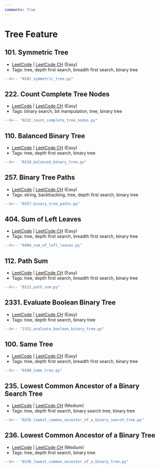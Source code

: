 ```yaml
---
comments: True
---
```


# Tree Feature

## 101. Symmetric Tree

-   [LeetCode](https://leetcode.com/problems/symmetric-tree/) | [LeetCode CH](https://leetcode.cn/problems/symmetric-tree/) (Easy)
-   Tags: tree, depth first search, breadth first search, binary tree

```python title="101. Symmetric Tree"
--8<-- "0101_symmetric_tree.py"
```

## 222. Count Complete Tree Nodes

-   [LeetCode](https://leetcode.com/problems/count-complete-tree-nodes/) | [LeetCode CH](https://leetcode.cn/problems/count-complete-tree-nodes/) (Easy)
-   Tags: binary search, bit manipulation, tree, binary tree

```python title="222. Count Complete Tree Nodes"
--8<-- "0222_count_complete_tree_nodes.py"
```

## 110. Balanced Binary Tree

-   [LeetCode](https://leetcode.com/problems/balanced-binary-tree/) | [LeetCode CH](https://leetcode.cn/problems/balanced-binary-tree/) (Easy)
-   Tags: tree, depth first search, binary tree

```python title="110. Balanced Binary Tree"
--8<-- "0110_balanced_binary_tree.py"
```

## 257. Binary Tree Paths

-   [LeetCode](https://leetcode.com/problems/binary-tree-paths/) | [LeetCode CH](https://leetcode.cn/problems/binary-tree-paths/) (Easy)
-   Tags: string, backtracking, tree, depth first search, binary tree

```python title="257. Binary Tree Paths"
--8<-- "0257_binary_tree_paths.py"
```

## 404. Sum of Left Leaves

-   [LeetCode](https://leetcode.com/problems/sum-of-left-leaves/) | [LeetCode CH](https://leetcode.cn/problems/sum-of-left-leaves/) (Easy)
-   Tags: tree, depth first search, breadth first search, binary tree

```python title="404. Sum of Left Leaves"
--8<-- "0404_sum_of_left_leaves.py"
```

## 112. Path Sum

-   [LeetCode](https://leetcode.com/problems/path-sum/) | [LeetCode CH](https://leetcode.cn/problems/path-sum/) (Easy)
-   Tags: tree, depth first search, breadth first search, binary tree

```python title="112. Path Sum"
--8<-- "0112_path_sum.py"
```

## 2331. Evaluate Boolean Binary Tree

-   [LeetCode](https://leetcode.com/problems/evaluate-boolean-binary-tree/) | [LeetCode CH](https://leetcode.cn/problems/evaluate-boolean-binary-tree/) (Easy)
-   Tags: tree, depth first search, binary tree

```python title="2331. Evaluate Boolean Binary Tree"
--8<-- "2331_evaluate_boolean_binary_tree.py"
```

## 100. Same Tree

-   [LeetCode](https://leetcode.com/problems/same-tree/) | [LeetCode CH](https://leetcode.cn/problems/same-tree/) (Easy)
-   Tags: tree, depth first search, breadth first search, binary tree

```python title="100. Same Tree"
--8<-- "0100_same_tree.py"
```

## 235. Lowest Common Ancestor of a Binary Search Tree

-   [LeetCode](https://leetcode.com/problems/lowest-common-ancestor-of-a-binary-search-tree/) | [LeetCode CH](https://leetcode.cn/problems/lowest-common-ancestor-of-a-binary-search-tree/) (Medium)
-   Tags: tree, depth first search, binary search tree, binary tree

```python title="235. Lowest Common Ancestor of a Binary Search Tree"
--8<-- "0235_lowest_common_ancestor_of_a_binary_search_tree.py"
```

## 236. Lowest Common Ancestor of a Binary Tree

-   [LeetCode](https://leetcode.com/problems/lowest-common-ancestor-of-a-binary-tree/) | [LeetCode CH](https://leetcode.cn/problems/lowest-common-ancestor-of-a-binary-tree/) (Medium)
-   Tags: tree, depth first search, binary tree

```python title="236. Lowest Common Ancestor of a Binary Tree"
--8<-- "0236_lowest_common_ancestor_of_a_binary_tree.py"
```
